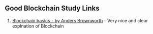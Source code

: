 ## Good Blockchain Study Links
1. [Blockchain basics - by Anders Brownworth](https://anders.com/blockchain/) - Very nice and clear explnation of Blockchain